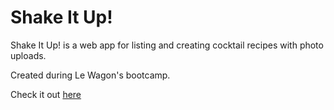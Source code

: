 # Shake It Up!
Shake It Up! is a web app for listing and creating cocktail recipes with photo uploads.

Created during Le Wagon's bootcamp.

Check it out [here](https://createyourowncocktails.herokuapp.com/)
